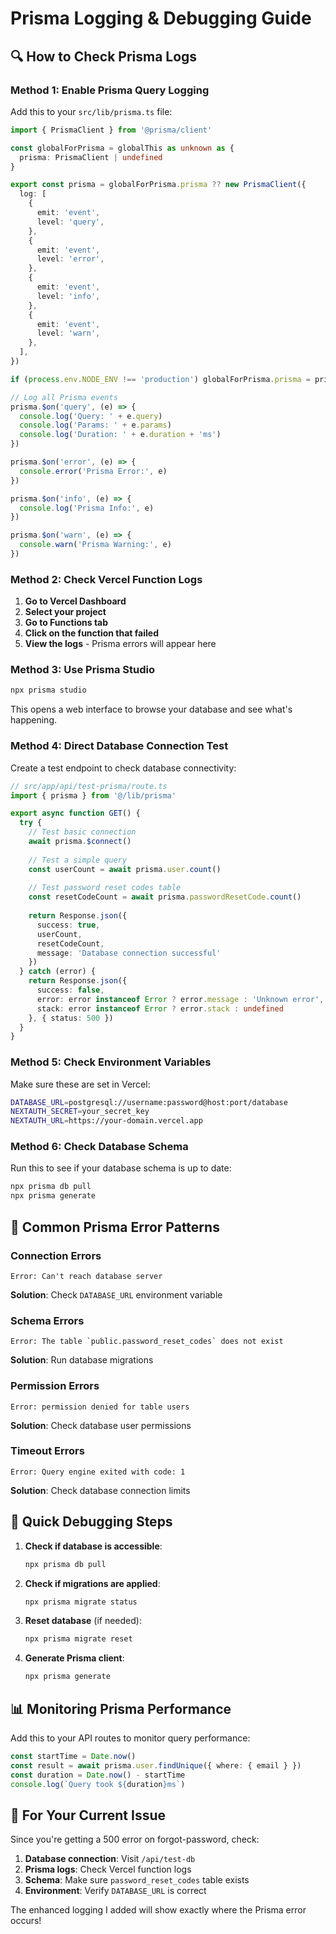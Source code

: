 # Prisma Logging & Debugging Guide

## 🔍 **How to Check Prisma Logs**

### **Method 1: Enable Prisma Query Logging**

Add this to your `src/lib/prisma.ts` file:

```typescript
import { PrismaClient } from '@prisma/client'

const globalForPrisma = globalThis as unknown as {
  prisma: PrismaClient | undefined
}

export const prisma = globalForPrisma.prisma ?? new PrismaClient({
  log: [
    {
      emit: 'event',
      level: 'query',
    },
    {
      emit: 'event',
      level: 'error',
    },
    {
      emit: 'event',
      level: 'info',
    },
    {
      emit: 'event',
      level: 'warn',
    },
  ],
})

if (process.env.NODE_ENV !== 'production') globalForPrisma.prisma = prisma

// Log all Prisma events
prisma.$on('query', (e) => {
  console.log('Query: ' + e.query)
  console.log('Params: ' + e.params)
  console.log('Duration: ' + e.duration + 'ms')
})

prisma.$on('error', (e) => {
  console.error('Prisma Error:', e)
})

prisma.$on('info', (e) => {
  console.log('Prisma Info:', e)
})

prisma.$on('warn', (e) => {
  console.warn('Prisma Warning:', e)
})
```

### **Method 2: Check Vercel Function Logs**

1. **Go to Vercel Dashboard**
2. **Select your project**
3. **Go to Functions tab**
4. **Click on the function that failed**
5. **View the logs** - Prisma errors will appear here

### **Method 3: Use Prisma Studio**

```bash
npx prisma studio
```

This opens a web interface to browse your database and see what's happening.

### **Method 4: Direct Database Connection Test**

Create a test endpoint to check database connectivity:

```typescript
// src/app/api/test-prisma/route.ts
import { prisma } from '@/lib/prisma'

export async function GET() {
  try {
    // Test basic connection
    await prisma.$connect()
    
    // Test a simple query
    const userCount = await prisma.user.count()
    
    // Test password reset codes table
    const resetCodeCount = await prisma.passwordResetCode.count()
    
    return Response.json({
      success: true,
      userCount,
      resetCodeCount,
      message: 'Database connection successful'
    })
  } catch (error) {
    return Response.json({
      success: false,
      error: error instanceof Error ? error.message : 'Unknown error',
      stack: error instanceof Error ? error.stack : undefined
    }, { status: 500 })
  }
}
```

### **Method 5: Check Environment Variables**

Make sure these are set in Vercel:

```bash
DATABASE_URL=postgresql://username:password@host:port/database
NEXTAUTH_SECRET=your_secret_key
NEXTAUTH_URL=https://your-domain.vercel.app
```

### **Method 6: Check Database Schema**

Run this to see if your database schema is up to date:

```bash
npx prisma db pull
npx prisma generate
```

## 🚨 **Common Prisma Error Patterns**

### **Connection Errors**
```
Error: Can't reach database server
```
**Solution**: Check `DATABASE_URL` environment variable

### **Schema Errors**
```
Error: The table `public.password_reset_codes` does not exist
```
**Solution**: Run database migrations

### **Permission Errors**
```
Error: permission denied for table users
```
**Solution**: Check database user permissions

### **Timeout Errors**
```
Error: Query engine exited with code: 1
```
**Solution**: Check database connection limits

## 🔧 **Quick Debugging Steps**

1. **Check if database is accessible**:
   ```bash
   npx prisma db pull
   ```

2. **Check if migrations are applied**:
   ```bash
   npx prisma migrate status
   ```

3. **Reset database** (if needed):
   ```bash
   npx prisma migrate reset
   ```

4. **Generate Prisma client**:
   ```bash
   npx prisma generate
   ```

## 📊 **Monitoring Prisma Performance**

Add this to your API routes to monitor query performance:

```typescript
const startTime = Date.now()
const result = await prisma.user.findUnique({ where: { email } })
const duration = Date.now() - startTime
console.log(`Query took ${duration}ms`)
```

## 🎯 **For Your Current Issue**

Since you're getting a 500 error on forgot-password, check:

1. **Database connection**: Visit `/api/test-db`
2. **Prisma logs**: Check Vercel function logs
3. **Schema**: Make sure `password_reset_codes` table exists
4. **Environment**: Verify `DATABASE_URL` is correct

The enhanced logging I added will show exactly where the Prisma error occurs!
